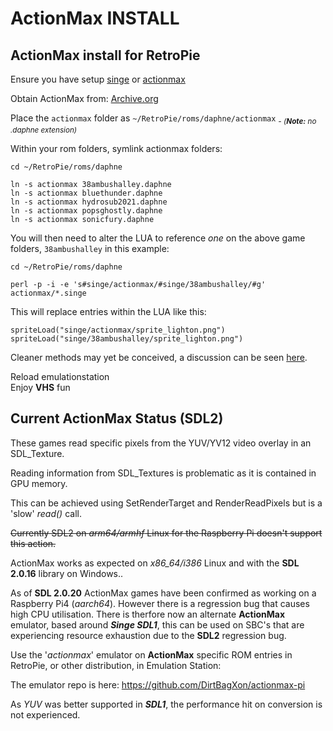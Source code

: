 # ActionMax INSTALL

## ActionMax install for RetroPie

Ensure you have setup [singe](https://github.com/DirtBagXon/hypseus-singe/blob/master/src/3rdparty/retropie/RETROPIE.md) or [actionmax](https://github.com/DirtBagXon/actionmax-pi/blob/main/README.md)

Obtain ActionMax from: [Archive.org](https://archive.org/details/singev1-actionmax)  

Place the `actionmax` folder as `~/RetroPie/roms/daphne/actionmax` <sub>_- (**Note:** no .daphne extension)_</sub>  

Within your rom folders, symlink actionmax folders:  

    cd ~/RetroPie/roms/daphne

    ln -s actionmax 38ambushalley.daphne
    ln -s actionmax bluethunder.daphne
    ln -s actionmax hydrosub2021.daphne
    ln -s actionmax popsghostly.daphne
    ln -s actionmax sonicfury.daphne
    
You will then need to alter the LUA to reference _one_ on the above game folders, `38ambushalley` in this example:

    cd ~/RetroPie/roms/daphne
    
    perl -p -i -e 's#singe/actionmax/#singe/38ambushalley/#g' actionmax/*.singe

This will replace entries within the LUA like this:

    spriteLoad("singe/actionmax/sprite_lighton.png")
    spriteLoad("singe/38ambushalley/sprite_lighton.png")
 
Cleaner methods may yet be conceived, a discussion can be seen [here](https://github.com/DirtBagXon/hypseus_singe_data/discussions/5).

Reload emulationstation  
Enjoy **VHS** fun


## Current ActionMax Status (SDL2)

These games read specific pixels from the YUV/YV12 video overlay in an SDL_Texture.

Reading information from SDL_Textures is problematic as it is contained in GPU memory.

This can be achieved using SetRenderTarget and RenderReadPixels but is a 'slow' _read()_ call.  

<strike>Currently SDL2 on _arm64/armhf_ Linux for the Raspberry Pi doesn't support this action.</strike>

ActionMax works as expected on _x86_64/i386_ Linux and with the **SDL 2.0.16** library on Windows..

As of **SDL 2.0.20** ActionMax games have been confirmed as working on a Raspberry Pi4 (_aarch64_). However there is a regression bug that causes high CPU utilisation. There is therfore now an alternate **ActionMax** emulator, based around **_Singe SDL1_**, this can be used on SBC's that are experiencing resource exhaustion due to the **SDL2** regression bug.

Use the '_actionmax_' emulator on **ActionMax** specific ROM entries in RetroPie, or other distribution, in Emulation Station:

The emulator repo is here: https://github.com/DirtBagXon/actionmax-pi

As _YUV_ was better supported in **_SDL1_**, the performance hit on conversion is not experienced.





